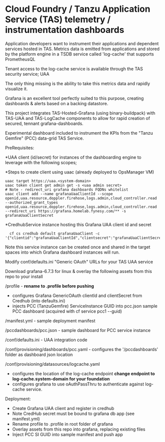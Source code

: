 # Cloud Foundry / Tanzu Application Service (TAS) telemetry / instrumentation dashboards

Application developers want to instrument their applications and dependent services hosted in TAS. Metrics data is emitted from applications and stored by the platform engine in a TSDB service called 'log-cache' that supports PrometheusQL

Tenant access to the log-cache service is available through the TAS security service; UAA

The only thing missing is the ability to take this metrics data and rapidly visualize it.

Grafana is an excellent tool perfectly suited to this purpose, creating dashboards & alerts based on a backing datastore.

This project integrates TAS-Hosted-Grafana (using binary-buildpack) with TAS-UAA and TAS-LogCache components to allow for rapid creation of secured, tennant grafana-dashboards.

Experimental dashboard included to instrument the KPIs from the "Tanzu Gemfire" (PCC) data-grid TAS Service.

PreRequisites:

*UAA client (id/secret) for instances of the dashboarding engine to leverage with the following scopes;

*Steps to create client using uaac (already deployed to OpsManager VM)
```
uaac target https://uaa.<system-domain>
uaac token client get admin get -s <uaa admin secret>
# Note - redirect_uri grafana dashboards FQDNs whitelist
uaac client add --name grafanaUaaClientId --scope openid,uaa.resource,doppler.firehose,logs.admin,cloud_controller.read --authorized_grant_types openid,uaa.resource,doppler.firehose,logs.admin,cloud_controller.read --redirect_uri https://grafana.homelab.fynesy.com/** -s grafanaUaaClientSecret
```

*CredhubService instance hosting this Grafana UAA client id and secret
```
  cf cs credhub default grafanaUaaClient -c '{"clientid":"grafanaUaaClientId","clientsecret":"grafanaUaaClientSecret"}
```
Note this service instance can be created once and shared in the target spaces into which Grafana dashboard instances will run.

Modify conf/defaults.ini "Generic OAuth" URLs for your TAS UAA service

Download grafana-6.7.3 for linux & overlay the following assets from this repo to your install

/profile - **rename to .profile before pushing**
  - configures Grafana GenericOAuth clientId and clientSecret from Credhub (into defaults.ini) 
  - injects PCC (TanzuGemfire) ServiceInstance GUID into pcc.json sample PCC dashboard (acquired with cf service pcc1 --guid)

/manifest.yml - sample deployment manifest

/pccdashboards/pcc.json - sample dashboard for PCC service instance

/conf/defaults.ini - UAA integration code

/conf/provisioning/dashboards/pcc.yaml - configures the '/pccdashboards' folder as dashboard json location

/conf/provisioning/datasources/logcache.yaml 
  - configures the location of the log-cache endpoint **change endpoint to log-cache.system-domain for your foundation** 
  - configures grafana to use oAuthPassThru to authenticate against log-cache service.

Deployment:
  - Create Grafana UAA client and register in credhub
  - Note CredHub secret must be bound to grafana db app (see manifest.yml)
  - Rename profile to .profile in root folder of grafana
  - Overlay assets from this repo into grafana, replacing existing files
  - Inject PCC SI GUID into sample manifest and push app
